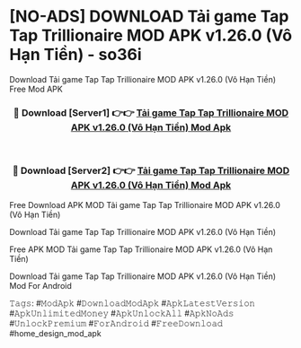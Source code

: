 # [NO-ADS] DOWNLOAD Tải game Tap Tap Trillionaire MOD APK v1.26.0 (Vô Hạn Tiền) - so36i
Download Tải game Tap Tap Trillionaire MOD APK v1.26.0 (Vô Hạn Tiền) Free Mod APK

<div align="center">
<h3>🔴 Download [Server1] 👉👉 <a href="https://apk-comot.site?title=Tải_game_Tap_Tap_Trillionaire_MOD_APK_v1.26.0_(Vô_Hạn_Tiền)">Tải game Tap Tap Trillionaire MOD APK v1.26.0 (Vô Hạn Tiền) Mod Apk</a></h3><br>

<h3>🔴 Download [Server2] 👉👉 <a href="https://apk-comot.site?title=Tải_game_Tap_Tap_Trillionaire_MOD_APK_v1.26.0_(Vô_Hạn_Tiền)">Tải game Tap Tap Trillionaire MOD APK v1.26.0 (Vô Hạn Tiền) Mod Apk</a></h3>
</div>


Free Download APK MOD Tải game Tap Tap Trillionaire MOD APK v1.26.0 (Vô Hạn Tiền)

Download Tải game Tap Tap Trillionaire MOD APK v1.26.0 (Vô Hạn Tiền) 

Free APK MOD Tải game Tap Tap Trillionaire MOD APK v1.26.0 (Vô Hạn Tiền) 

Download Tải game Tap Tap Trillionaire MOD APK v1.26.0 (Vô Hạn Tiền) Mod For Android

𝚃𝚊𝚐𝚜: #𝙼𝚘𝚍𝙰𝚙𝚔 #𝙳𝚘𝚠𝚗𝚕𝚘𝚊𝚍𝙼𝚘𝚍𝙰𝚙𝚔 #𝙰𝚙𝚔𝙻𝚊𝚝𝚎𝚜𝚝𝚅𝚎𝚛𝚜𝚒𝚘𝚗 #𝙰𝚙𝚔𝚄𝚗𝚕𝚒𝚖𝚒𝚝𝚎𝚍𝙼𝚘𝚗𝚎𝚢 #𝙰𝚙𝚔𝚄𝚗𝚕𝚘𝚌𝚔𝙰𝚕𝚕 #𝙰𝚙𝚔𝙽𝚘𝙰𝚍𝚜 #𝚄𝚗𝚕𝚘𝚌𝚔𝙿𝚛𝚎𝚖𝚒𝚞𝚖 #𝙵𝚘𝚛𝙰𝚗𝚍𝚛𝚘𝚒𝚍 #𝙵𝚛𝚎𝚎𝙳𝚘𝚠𝚗𝚕𝚘𝚊𝚍 #home_design_mod_apk